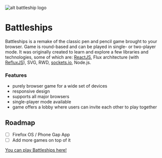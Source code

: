 ![alt battleship logo](https://github.com/Janekk/Janekk.github.io/blob/master/assets/posts/battleships_banner.png)

Battleships
===========

Battleships is a remake of the classic pen and pencil game brought to your browser. Game is round-based and can be played in single- or two-player mode. It was originally created to learn and explore a few libraries and technologies, some of which are: [ReactJS](https://github.com/facebook/react), Flux architecture (with [RefluxJS](https://github.com/spoike/refluxjs)), SVG, RWD, [sockets.io](https://github.com/Automattic/socket.io), Node.js.

### Features ###
- purely browser game for a wide set of devices
- responsive design
- supports all major browsers
- single-player mode available
- game offers a lobby where users can invite each other to play together 

## Roadmap ##
- [ ] Firefox OS / Phone Gap App
- [ ] Add more games on top of it

[You can play Battleships here!](http://battleships.mobi/)
